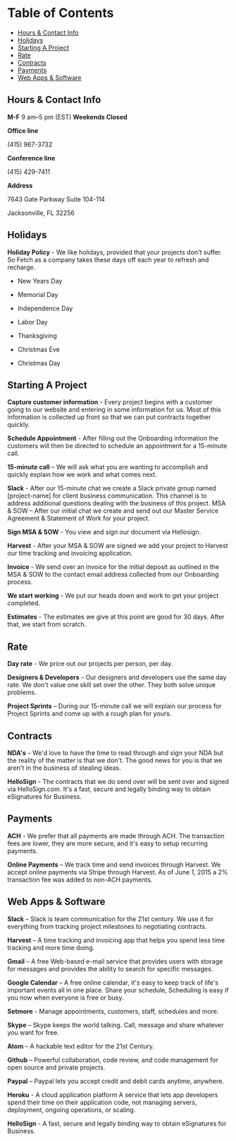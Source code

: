 # Table of Contents

* [Hours & Contact Info](https://github.com/sofetch/company-handbook/blob/master/new%20projects/clients/client-readme.md#hours--contact-info)
* [Holidays](https://github.com/sofetch/company-handbook/blob/master/new%20projects/clients/client-readme.md#holidays)
* [Starting A Project](https://github.com/sofetch/company-handbook/blob/master/new%20projects/clients/client-readme.md#starting-a-project)
* [Rate](https://github.com/sofetch/company-handbook/blob/master/new%20projects/clients/client-readme.md#rate)
* [Contracts](https://github.com/sofetch/company-handbook/blob/master/new%20projects/clients/client-readme.md#contracts)
* [Payments](https://github.com/sofetch/company-handbook/blob/master/new%20projects/clients/client-readme.md#payments)
* [Web Apps & Software](https://github.com/sofetch/company-handbook/blob/master/new%20projects/clients/client-readme.md#web-apps--software)


## Hours & Contact Info

**M-F** 9 am–5 pm (EST) **Weekends Closed**

**Office line**

(415) 967-3732 

**Conference line**

(415) 429-7411 

**Address**

7643 Gate Parkway 
Suite 104-114

Jacksonville, FL 32256

## Holidays

**Holiday Policy** - We like holidays, provided that your projects don't suffer. So Fetch as a company takes these days off each year to refresh and recharge.

* New Years Day

* Memorial Day

* Independence Day

* Labor Day

* Thanksgiving

* Christmas Eve

* Christmas Day

## Starting A Project

**Capture customer information** - Every project begins with a customer going to our website and entering in some information for us. Most of this information is collected up front so that we can put contracts together quickly.

**Schedule Appointment** - After filling out the Onboarding information the customers will then be directed to schedule an appointment for a 15-minute call.

**15-minute call** – We will ask what you are wanting to accomplish and quickly explain how we work and what comes next. 

**Slack** - After our 15-minute chat we create a Slack private group named [project-name] for client business communication. This channel is to address additional questions dealing with the business of this project.
MSA & SOW – After our initial chat we create and send out our Master Service Agreement & Statement of Work for your project.

**Sign MSA & SOW** - You view and sign our document via Hellosign.

**Harvest** - After your MSA & SOW are signed we add your project to Harvest our time tracking and invoicing application.

**Invoice** - We send over an invoice for the initial deposit as outlined in the MSA & SOW to the contact email address collected from our Onboarding process.

**We start working** - We put our heads down and work to get your project completed.

**Estimates** - The estimates we give at this point are good for 30 days. After that, we start from scratch.

## Rate

**Day rate** - We price out our projects per person, per day.

**Designers & Developers** - Our designers and developers use the same day rate. We don't value one skill set over the other. They both solve unique problems.

**Project Sprints** – During our 15-minute call we will explain our process for Project Sprints and come up with a rough plan for yours.
 
## Contracts

**NDA's** – We'd love to have the time to read through and sign your NDA but the reality of the matter is that we don't. The good news for you is that we aren't in the business of stealing ideas. 

**HelloSign** - The contracts that we do send over will be sent over and signed via HelloSign.com. It's a fast, secure and legally binding way to obtain eSignatures for Business.

## Payments

**ACH** - We prefer that all payments are made through ACH. The transaction fees are lower, they are more secure, and it's easy to setup recurring payments.

**Online Payments** – We track time and send invoices through Harvest. We accept online payments via Stripe through Harvest. As of June 1, 2015 a 2% transaction fee was added to non-ACH payments.

## Web Apps & Software

**Slack** – Slack is team communication for the 21st century. We use it for everything from tracking project milestones to negotiating contracts.

**Harvest** – A time tracking and invoicing app that helps you spend less time tracking and more time doing.

**Gmail** – A free Web-based e-mail service that provides users with storage for messages and provides the ability to search for specific messages. 

**Google Calendar** – A free online calendar, it's easy to keep track of life's important events all in one place. Share your schedule, Scheduling is easy if you now when everyone is free or busy.

**Setmore** - Manage appointments, customers, staff, schedules and more. 

**Skype** – Skype keeps the world talking. Call, message and share whatever you want for free.

**Atom** – A hackable text editor for the 21st Century.

**Github** – Powerful collaboration, code review, and code management for open source and private projects.

**Paypal** – Paypal lets you accept credit and debit cards anytime, anywhere.

**Heroku** - A cloud application platform A service that lets app developers spend their time on their application code, not managing servers, deployment, ongoing operations, or scaling.

**HelloSign** - A fast, secure and legally binding way to obtain eSignatures for Business.

